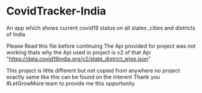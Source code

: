 # CovidTracker-India
An app which shows current covid19 status on all states ,cities and districts of India

Please Read this file before continuing 
The Api provided for project was not working thats why the Api used in project is v2 of that Api  
"https://data.covid19india.org/v2/state_district_wise.json"

This project is little different but not copied from anywhere no project exactly same like this can be found on the interent
Thank you #LetGrowMore team to provide me this opportunity
